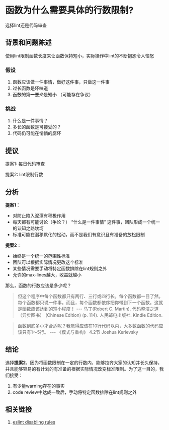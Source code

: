 # 函数为什么需要具体的行数限制?

选择lint还是代码审查

## 背景和问题陈述

使用lint限制函数长度来让函数保持短小，实际操作中lint的不断抱怨令人恼怒

### 假设

1. 函数应该做一件事情，做好这件事，只做这一件事
2. 过长函数是坏味道
3. ~~函数的第一要义是短小~~ （可能存在争议）

### 挑战

1. 什么是一件事情？
2. 多长的函数是可接受的？
3. 代码仍可能在悄悄的腐坏

## 提议

提案1: 每日代码审查

提案2: lint限制行数

## 分析

**提案1**：

- 对防止陷入泥潭有积极作用
- 每天都有可能讨论（争论？） “什么是一件事情” 这件事，团队形成一个统一的认知之路坎坷
- 标准可能在潜移默化的松动，而不是我们有意识且有准备的放松限制

**提案2**：

- 始终是一个统一的范围性标准
- 团队可以根据实际情况更改这个标准
- 某些情况需要手动将特定函数排除在lint规则之外
- 允许的max-lines越大，收益就越小

那么，函数的行数应该是多少呢？

> 但这个程序中每个函数都只有两行、三行或四行长。每个函数都一目了然。每个函数都只说一件事。而且，每个函数都依序把你带到下一个函数。这就是函数应该达到的短小程度！ --- 马丁(Robert C. Martin). 代码整洁之道（异步图书） (Chinese Edition) (p. 114). 人民邮电出版社. Kindle Edition.

> 函数到底多小才合适呢？我觉得应该在10行代码以内，大多数函数的代码应该只有1～5行。 --- 《模式与重构》 4.2节 Joshua Kerievsky

## 结论

选择**提案2**，因为将函数限制在一定的行数内，能够拉齐大家的认知并长久保持，并且能够容易的有计划的有准备的根据实际情况改变标准限制。为了这一目的，我们接受：

1. 有少量warning存在的事实
2. code review中达成一致后，手动将特定函数排除在lint规则之外

## 相关链接

1. [eslint disabling rules](https://eslint.org/docs/latest/user-guide/configuring/rules#disabling-rules)

